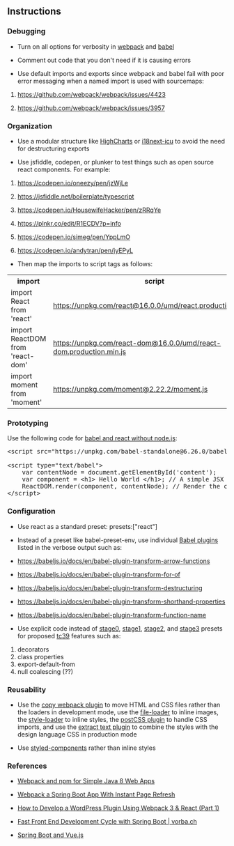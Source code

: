 ## Instructions

### Debugging
* Turn on all options for verbosity in <a href="https://babeljs.io/docs/en/options">webpack</a> and <a href="https://webpack.js.org/configuration/stats/">babel</a>

* Comment out code that you don't need if it is causing errors</p>

* Use default imports and exports since webpack and babel fail with poor error messaging when a named import is used with sourcemaps:

1.  <a href="https://github.com/webpack/webpack/issues/4423">https://github.com/webpack/webpack/issues/4423</a>

2.  <a href="https://github.com/webpack/webpack/issues/3957">https://github.com/webpack/webpack/issues/3957</a>

### Organization

* Use a modular structure like <a href="https://www.npmjs.com/package/highcharts">HighCharts</a> or <a href="https://www.npmjs.com/package/i18next-icu">i18next-icu</a> to avoid the need for destructuring exports</p>

* Use jsfiddle, codepen, or plunker to test things such as open source react components. For example:

1.  <a href="https://codepen.io/oneezy/pen/jzWjLe">https://codepen.io/oneezy/pen/jzWjLe</a>

1. <a href="https://jsfiddle.net/boilerplate/typescript">https://jsfiddle.net/boilerplate/typescript</a>

1. <a href="https://codepen.io/HousewifeHacker/pen/zRRqYe">https://codepen.io/HousewifeHacker/pen/zRRqYe</a>

1. <a href="https://plnkr.co/edit/R1ECDV?p=info">https://plnkr.co/edit/R1ECDV?p=info</a>

1. <a href="https://codepen.io/simeg/pen/YppLmO">https://codepen.io/simeg/pen/YppLmO</a>

1. <a href="https://codepen.io/andytran/pen/jyEPyL">https://codepen.io/andytran/pen/jyEPyL</a>

* Then map the imports to script tags as follows:

<table class="wrapped">
  <colgroup>
    <col/>
    <col/>
  </colgroup>
  <tbody>
    <tr>
      <th>import</th>
      <th>script</th>
    </tr>
    <tr>
      <td>import React from 'react'</td>
      <td>
        <a href="https://unpkg.com/react@16.0.0/umd/react.production.min.js">https://unpkg.com/react@16.0.0/umd/react.production.min.js</a>
      </td>
    </tr>
    <tr>
      <td>import ReactDOM from 'react-dom'</td>
      <td>
        <a href="https://unpkg.com/react-dom@16.0.0/umd/react-dom.production.min.js">https://unpkg.com/react-dom@16.0.0/umd/react-dom.production.min.js</a>
      </td>
    </tr>
    <tr>
      <td>import moment from 'moment'</td>
      <td>
        <a href="https://unpkg.com/moment@2.22.2/moment.js">https://unpkg.com/moment@2.22.2/moment.js</a>
      </td>
    </tr>
  </tbody>
</table>

### Prototyping

Use the following code for <a href="https://dev.to/luispa/lets-try-react-without-nodejs-3a7">babel and react without node.js</a>:
<pre>&lt;script src="https://unpkg.com/babel-standalone@6.26.0/babel.js"&gt;&lt;/script&gt;
 
&lt;script type="text/babel"&gt;
    var contentNode = document.getElementById('content');
    var component = &lt;h1&gt; Hello World &lt;/h1&gt;; // A simple JSX component
    ReactDOM.render(component, contentNode); // Render the conponent
&lt;/script&gt;</pre>

### Configuration

* Use react as a standard preset: presets:["react"]

* Instead of a preset like babel-preset-env, use individual <a href="https://babeljs.io/docs/en/plugins">Babel plugins</a> listed in the verbose output such as:

*  <a href="https://babeljs.io/docs/en/babel-plugin-transform-arrow-functions">https://babeljs.io/docs/en/babel-plugin-transform-arrow-functions

* <a href="https://babeljs.io/docs/en/babel-plugin-transform-for-of">https://babeljs.io/docs/en/babel-plugin-transform-for-of</a>

* <a href="https://babeljs.io/docs/en/babel-plugin-transform-destructuring">https://babeljs.io/docs/en/babel-plugin-transform-destructuring</a>

* <a href="https://babeljs.io/docs/en/babel-plugin-transform-shorthand-properties">https://babeljs.io/docs/en/babel-plugin-transform-shorthand-properties</a>

* <a href="https://babeljs.io/docs/en/babel-plugin-transform-function-name">https://babeljs.io/docs/en/babel-plugin-transform-function-name</a>

* Use explicit code instead of <a href="https://babeljs.io/docs/en/babel-preset-stage-0">stage0</a>, <a href="https://babeljs.io/docs/en/babel-preset-stage-1">stage1</a>, <a href="https://babeljs.io/docs/en/babel-preset-stage-2">stage2</a>, and <a href="https://babeljs.io/docs/en/babel-preset-stage-3">stage3</a> presets for proposed <a href="https://github.com/tc39/">tc39</a> features such as:

1. decorators
1. class properties
1. export-default-from
1. null coalescing (??)

### Reusability

* Use the [copy webpack plugin](https://stackoverflow.com/questions/45036810/webpack-copying-files-from-source-to-public-using-copywebpackplugin) to move HTML and CSS files rather than the loaders in development mode, use the [file-loader](https://stackoverflow.com/questions/52110999/webpack-file-loader-configuration-for-static-images) to inline images, the [style-loader](https://css-tricks.com/css-modules-part-2-getting-started/) to inline styles, the [postCSS plugin](https://simonsmith.io/using-webpack-to-build-react-components-and-their-assets/) to handle CSS imports, and use the [extract text plugin](https://github.com/webpack-contrib/extract-text-webpack-plugin) to combine the styles with the design language CSS in production mode

* Use <a href="https://www.npmjs.com/package/styled-components">styled-components</a> rather than inline styles

### References

* [Webpack and npm for Simple Java 8 Web Apps](https://www.stubbornjava.com/posts/webpack-and-npm-for-simple-java-8-web-apps) 

* [Webpack a Spring Boot App With Instant Page Refresh](https://medium.com/@grantminer/webpack-a-spring-boot-app-with-instant-page-refresh-5d051a09d26f)

* [How to Develop a WordPress Plugin Using Webpack 3 & React (Part 1)](https://deliciousbrains.com/develop-wordpress-plugin-webpack-3-react/)

* [Fast Front End Development Cycle with Spring Boot | vorba.ch](https://vorba.ch/2016/fast-spring-boot-development-cycle.html)

* [Spring Boot and Vue.js](https://randyyaj.github.io/post/20161129_vue_spring/)